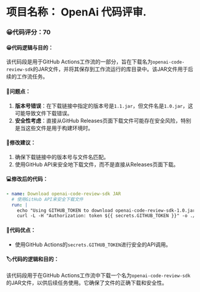 # 项目名称： OpenAi 代码评审.
### 😀代码评分：70
#### 😀代码逻辑与目的：
该代码段是用于GitHub Actions工作流的一部分，旨在下载名为`openai-code-review-sdk`的JAR文件，并将其保存到工作流运行的库目录中。该JAR文件用于后续的工作流任务。
#### 🤔问题点：
1. **版本号错误**：在下载链接中指定的版本号是`1.1.jar`，但文件名是`1.0.jar`，这可能导致文件下载错误。
2. **安全性考虑**：直接从GitHub Releases页面下载文件可能存在安全风险，特别是当这些文件是用于构建环境时。
#### 🎯修改建议：
1. 确保下载链接中的版本号与文件名匹配。
2. 使用GitHub API来安全地下载文件，而不是直接从Releases页面下载。
#### 💻修改后的代码：
```yaml
- name: Download openai-code-review-sdk JAR
  # 使用GitHub API来安全下载文件
  run: |
    echo "Using GITHUB_TOKEN to download openai-code-review-sdk-1.0.jar"
    curl -L -H "Authorization: token ${{ secrets.GITHUB_TOKEN }}" -o ./libs/openai-code-review-sdk-1.0.jar https://github.com/YJYanJie/openai-code-review-log/releases/download/v1.0/openai-code-review-sdk-1.0.jar
``` 
#### 🌟代码优点：
- 使用GitHub Actions的`secrets.GITHUB_TOKEN`进行安全的API调用。
#### 🏷️代码的逻辑和目的：
该代码段用于在GitHub Actions工作流中下载一个名为`openai-code-review-sdk`的JAR文件，以供后续任务使用。它确保了文件的正确下载和安全性。